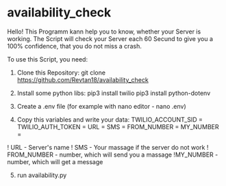 # availability_check

Hello! This Programm kann help you to know, whether your Server is working. 
The Script will check your Server each 60 Secund to give you a 100% 
confidence, that you do not miss a crash.

To use this Script, you need:

1. Clone this Repository:
git clone https://github.com/Revtan18/availability_check

2. Install some python libs:
pip3 install twilio
pip3 install python-dotenv

3. Create a .env file (for example with nano editor - nano .env)

4. Copy this variables and write your data:
  TWILIO_ACCOUNT_SID = 
  TWILIO_AUTH_TOKEN = 
  URL = 
  SMS = 
  FROM_NUMBER = 
  MY_NUMBER = 
  
! URL - Server's name
! SMS - Your massage if the server do not work
! FROM_NUMBER - number, which will send you a massage
!MY_NUMBER - number, which will get a message

5. run availability.py



